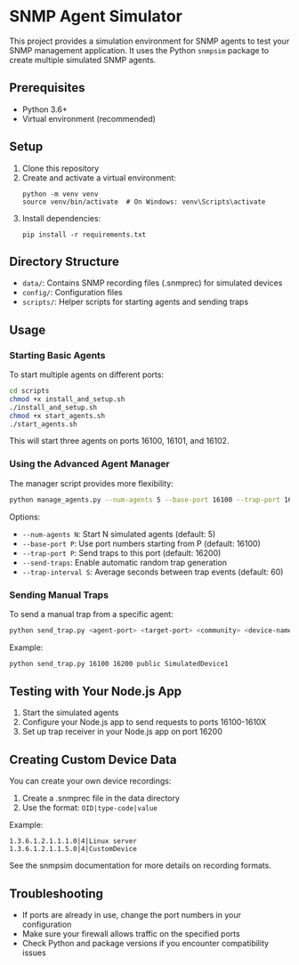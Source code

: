 # SNMP Agent Simulator

This project provides a simulation environment for SNMP agents to test your SNMP management application. It uses the Python `snmpsim` package to create multiple simulated SNMP agents.

## Prerequisites

- Python 3.6+
- Virtual environment (recommended)

## Setup

1. Clone this repository
2. Create and activate a virtual environment:
   ```
   python -m venv venv
   source venv/bin/activate  # On Windows: venv\Scripts\activate
   ```
3. Install dependencies:
   ```
   pip install -r requirements.txt
   ```

## Directory Structure

- `data/`: Contains SNMP recording files (.snmprec) for simulated devices
- `config/`: Configuration files
- `scripts/`: Helper scripts for starting agents and sending traps

## Usage

### Starting Basic Agents

To start multiple agents on different ports:

```bash
cd scripts
chmod +x install_and_setup.sh
./install_and_setup.sh
chmod +x start_agents.sh
./start_agents.sh
```

This will start three agents on ports 16100, 16101, and 16102.

### Using the Advanced Agent Manager

The manager script provides more flexibility:

```bash
python manage_agents.py --num-agents 5 --base-port 16100 --trap-port 16200 --send-traps
```

Options:
- `--num-agents N`: Start N simulated agents (default: 5)
- `--base-port P`: Use port numbers starting from P (default: 16100)
- `--trap-port P`: Send traps to this port (default: 16200)
- `--send-traps`: Enable automatic random trap generation
- `--trap-interval S`: Average seconds between trap events (default: 60)

### Sending Manual Traps

To send a manual trap from a specific agent:

```bash
python send_trap.py <agent-port> <target-port> <community> <device-name>
```

Example:
```bash
python send_trap.py 16100 16200 public SimulatedDevice1
```

## Testing with Your Node.js App

1. Start the simulated agents
2. Configure your Node.js app to send requests to ports 16100-1610X
3. Set up trap receiver in your Node.js app on port 16200

## Creating Custom Device Data

You can create your own device recordings:

1. Create a .snmprec file in the data directory
2. Use the format: `OID|type-code|value`

Example:
```
1.3.6.1.2.1.1.1.0|4|Linux server
1.3.6.1.2.1.1.5.0|4|CustomDevice
```

See the snmpsim documentation for more details on recording formats.

## Troubleshooting

- If ports are already in use, change the port numbers in your configuration
- Make sure your firewall allows traffic on the specified ports
- Check Python and package versions if you encounter compatibility issues
